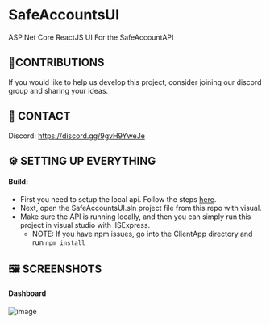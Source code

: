 # SafeAccountsUI

ASP.Net Core ReactJS UI For the SafeAccountAPI

## 📝CONTRIBUTIONS

If you would like to help us develop this project, consider joining our discord group and sharing your ideas.

## 📧 CONTACT

Discord: https://discord.gg/9gvH9YweJe

## ⚙️ SETTING UP EVERYTHING

#### Build:
* First you need to setup the local api. Follow the steps [here](https://github.com/nickpavini/SafeAccountsAPI).
* Next, open the SafeAccountsUI.sln project file from this repo with visual. 
* Make sure the API is running locally, and then you can simply run this project in visual studio with IISExpress.
    * NOTE: If you have npm issues, go into the ClientApp directory and run `npm install`

## 🖼️ SCREENSHOTS

#### Dashboard

![image](https://user-images.githubusercontent.com/36856910/121924300-9f31f200-ccf0-11eb-9bfe-2a616c4e81a7.png)


